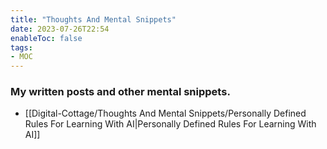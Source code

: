 ```yaml
---
title: "Thoughts And Mental Snippets"
date: 2023-07-26T22:54
enableToc: false
tags:
- MOC
---
```

### My written posts and other mental snippets. 


- [[Digital-Cottage/Thoughts And Mental Snippets/Personally Defined Rules For Learning With AI|Personally Defined Rules For Learning With AI]]

